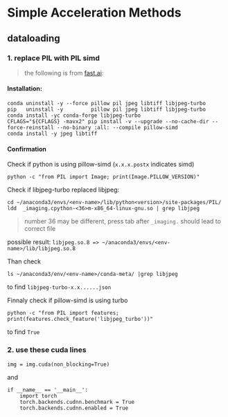 # Simple Acceleration Methods

## dataloading

### 1. replace PIL with PIL simd

> the following is from [fast.ai](https://docs.fast.ai/performance.html):   

#### Installation:
```
conda uninstall -y --force pillow pil jpeg libtiff libjpeg-turbo
pip   uninstall -y         pillow pil jpeg libtiff libjpeg-turbo
conda install -yc conda-forge libjpeg-turbo
CFLAGS="${CFLAGS} -mavx2" pip install -v --upgrade --no-cache-dir --force-reinstall --no-binary :all: --compile pillow-simd
conda install -y jpeg libtiff
```

#### Confirmation
Check if python is using pillow-simd (`x.x.x.postx` indicates simd)
``` 
python -c "from PIL import Image; print(Image.PILLOW_VERSION)"
```
Check if libjpeg-turbo replaced libjpeg:
```
cd ~/anaconda3/envs/<env-name>/lib/python<version>/site-packages/PIL/
ldd  _imaging.cpython-<36>m-x86_64-linux-gnu.so | grep libjpeg
```
> number 36 may be different, press tab after `_imaging.` should lead to correct file

possible result: `libjpeg.so.8 => ~/anaconda3/envs/<env-name>/lib/libjpeg.so.8`

Than check 
```
ls ~/anaconda3/env/<env-name>/conda-meta/ |grep libjpeg
```
to find `libjpeg-turbo-x.x......json`

Finnaly check if pillow-simd is using turbo
```
python -c "from PIL import features; print(features.check_feature('libjpeg_turbo'))"
```
to find `True`

### 2. use these cuda lines
```
img = img.cuda(non_blocking=True)
```
and 
```
if __name__ == '__main__':
    import torch
    torch.backends.cudnn.benchmark = True     
    torch.backends.cudnn.enabled = True
```